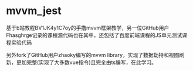 # mvvm_jest
基于b站教程BV1JK4y1C7oy的手撸mvvm框架教学，另一位GitHub用户Fhasghrge记录的课程源代码也在其中，还包括了百度前端课程的JS单元测试课程实验代码

另外fork了GitHub用户zhaoky编写的mvvm library，实现了数据劫持和视图刷新，更加完整(实现了大多数vue指令)且完全由ts编写，在此学习。



